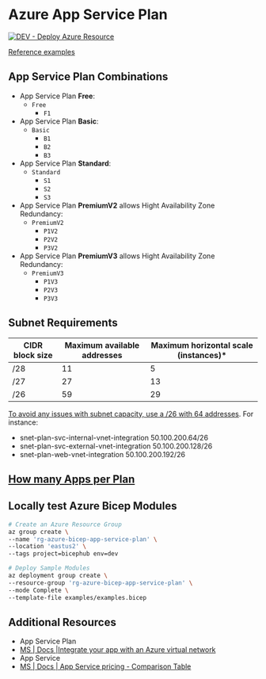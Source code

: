 # Azure App Service Plan

[![DEV - Deploy Azure Resource](https://github.com/ArtiomLK/azure-bicep-app-service-plan/actions/workflows/dev.orchestrator.yml/badge.svg?branch=main&event=push)](https://github.com/ArtiomLK/azure-bicep-app-service-plan/actions/workflows/dev.orchestrator.yml)

[Reference examples][1]

## App Service Plan Combinations

- App Service Plan **Free**:
  - `Free`
    - `F1`
- App Service Plan **Basic**:
  - `Basic`
    - `B1`
    - `B2`
    - `B3`
- App Service Plan **Standard**:
  - `Standard`
    - `S1`
    - `S2`
    - `S3`
- App Service Plan **PremiumV2** allows Hight Availability Zone Redundancy:
  - `PremiumV2`
    - `P1V2`
    - `P2V2`
    - `P3V2`
- App Service Plan **PremiumV3** allows Hight Availability Zone Redundancy:
  - `PremiumV3`
    - `P1V3`
    - `P2V3`
    - `P3V3`

## Subnet Requirements

| CIDR block size | Maximum available addresses | Maximum horizontal scale (instances)* |
| --------------- | --------------------------- | ------------------------------------- |
| /28             | 11                          | 5                                     |
| /27             | 27                          | 13                                    |
| /26             | 59                          | 29                                    |

[To avoid any issues with subnet capacity, use a /26 with 64 addresses][4]. For instance:

- snet-plan-svc-internal-vnet-integration 50.100.200.64/26
- snet-plan-svc-external-vnet-integration 50.100.200.128/26
- snet-plan-web-vnet-integration 50.100.200.192/26

## [How many Apps per Plan][5]

## Locally test Azure Bicep Modules

```bash
# Create an Azure Resource Group
az group create \
--name 'rg-azure-bicep-app-service-plan' \
--location 'eastus2' \
--tags project=bicephub env=dev

# Deploy Sample Modules
az deployment group create \
--resource-group 'rg-azure-bicep-app-service-plan' \
--mode Complete \
--template-file examples/examples.bicep
```

## Additional Resources

- App Service Plan
- [MS | Docs |Integrate your app with an Azure virtual network][3]
- App Service
- [MS | Docs | App Service pricing - Comparison Table][2]

[1]: ./examples/examples.bicep
[2]: https://azure.microsoft.com/en-us/pricing/details/app-service/windows/
[3]: https://learn.microsoft.com/en-us/azure/app-service/overview-vnet-integration
[4]: https://learn.microsoft.com/en-us/azure/app-service/overview-vnet-integration#subnet-requirements
[5]: https://learn.microsoft.com/en-us/azure/app-service/overview-hosting-plans#should-i-put-an-app-in-a-new-plan-or-an-existing-plan
